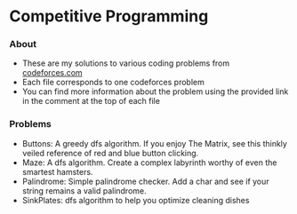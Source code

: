 # Competitive Programming

### About
 * These are my solutions to various coding problems from [codeforces.com](http://codeforces.com)
 * Each file corresponds to one codeforces problem
 * You can find more information about the problem using the provided link in the comment at the top of each file

### Problems
 * Buttons: A greedy dfs algorithm. If you enjoy The Matrix, see this thinkly veiled reference of red and blue button clicking.
 * Maze: A dfs algorithm. Create a complex labyrinth worthy of even the smartest hamsters.
 * Palindrome: Simple palindrome checker. Add a char and see if your string remains a valid palindrome.
 * SinkPlates: dfs algorithm to help you optimize cleaning dishes